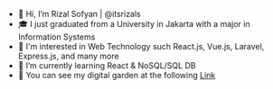 - 👋 Hi, I’m Rizal Sofyan | @itsrizals
- 🎓 I just graduated from a University in Jakarta with a major in Information Systems
- 👀 I'm interested in Web Technology such React.js, Vue.js, Laravel, Express.js, and many more
- 🌱 I’m currently learning React & NoSQL/SQL DB
- 🤙 You can see my digital garden at the following [Link](https://www.rizalsofyans.rocks/)

<!---
itsrizals/itsrizals is a ✨ special ✨ repository because its `README.md` (this file) appears on your GitHub profile.
You can click the Preview link to take a look at your changes.
--->
